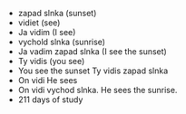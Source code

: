 * zapad slnka (sunset)
* vidiet (see)
* Ja vidim (I see)
* vychold slnka (sunrise)
* Ja vadim zapad slnka (I see the sunset)
* Ty vidis (you see)
* You see the sunset Ty vidis zapad slnka
* On vidi He sees 
* On vidi vychod slnka. He sees the sunrise. 
* 211 days of study 
